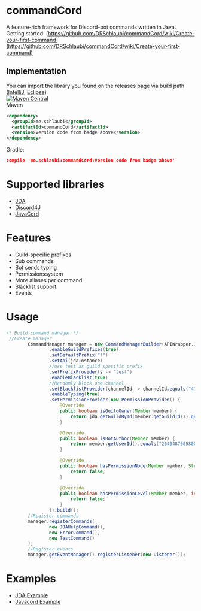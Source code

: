 # commandCord
A feature-rich framework for Discord-bot commands written in Java.<br>
Getting started: [https://github.com/DRSchlaubi/commandCord/wiki/Create-your-first-command](https://github.com/DRSchlaubi/commandCord/wiki/Create-your-first-command)
## Implementation
You can import the library you found on the releases page via build path ([IntelliJ](https://stackoverflow.com/questions/34832059/how-to-add-a-project-to-build-path-in-intellij-idea), [Eclipse](https://wiki.eclipse.org/FAQ_How_do_I_add_an_extra_library_to_my_project%27s_classpath%3F)) <br>
[![Maven Central](https://img.shields.io/maven-central/v/me.schlaubi/commandCord.svg?label=Maven%20Central)](http://search.maven.org/#search%7Cga%7C1%7Cg%3A%22me.schlaubi%22%20a%3A%22commandCord%22)<br>
Maven
```XML
<dependency>
  <groupId>me.schlaubi</groupId>
  <artifactId>commandCord</artifactId>
  <version>Version code from badge above</version>
</dependency>      
```
Gradle:
```JSON
compile 'me.schlaubi:commandCord:Version code from badge above'
```


# Supported libraries
* [JDA](https://github.com/DV8FromTheWorld/JDA)
* [Discord4J](https://github.com/Discord4J/Discord4J)
* [JavaCord](https://github.com/BtoBastian/Javacord)

# Features
* Guild-specific prefixes
* Sub commands
* Bot sends typing
* Permissionssystem
* More aliases per command
* Blacklist support
* Events

# Usage
```Java
/* Build command manager */
 //Create manager
        CommandManager manager = new CommandManagerBuilder(APIWrapper.JDA)
                .enableGuildPrefixes(true)
                .setDefaultPrefix("!")
                .setApi(jdaInstance)
                //use test as guild specific prefix
                .setPrefixProvider(s -> "test")
                .enableBlacklist(true)
                //Randomly block one channel
                .setBlacklistProvider(channelId -> channelId.equals("470167577901924352"))
                .enableTyping(true)
                .setPermissionProvider(new PermissionProvider() {
                    @Override
                    public boolean isGuildOwner(Member member) {
                        return jda.getGuildById(member.getGuildId()).getOwner().getUser().getId().equals(member.getUserId());
                    }

                    @Override
                    public boolean isBotAuthor(Member member) {
                        return member.getUserId().equals("264048760580079616");
                    }

                    @Override
                    public boolean hasPermissionNode(Member member, String s) {
                        return false;
                    }

                    @Override
                    public boolean hasPermissionLevel(Member member, int i) {
                        return false;
                    }
                }).build();
        //Register commands
        manager.registerCommands(
                new JDAHelpCommand(),
                new ErrorCommand(),
                new TestCommand()
        );
        //Register events
        manager.getEventManager().registerListener(new Listener());
```

# Examples
* [JDA Example](https://github.com/DRSchlaubi/commandCord/tree/master/examples/src/main/java/me/schlaubi/commandcord/examples/jda)
* [Javacord Example](https://github.com/DRSchlaubi/commandCord/tree/master/examples/src/main/java/me/schlaubi/commandcord/examples/javacord)
 
  
